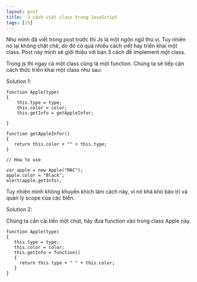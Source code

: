 ```yaml
---
layout: post
title:  3 cách việt class trong JavaScript
tags: [JS]
---
```


Như mình đã viết trong post trước thì Js là một ngôn ngữ thú vị. Tuy nhiên nó lại không chặt chẽ, do đó có quá nhiều cách viết hay triển khai một class. Post này mình sẽ giới thiệu với bạn 3 cách để implement một class. 

Trong js thì ngay cả một class cũng là một function. Chúng ta sẽ tiếp cận cách thức triển khai một class như sau:

Solution 1: 
~~~~
function Apple(type)
{
    this.type = type;
    this.color = color;
    this.getInfo = getAppleInfor;

}

function getAppleInfor()
{
   return this.color + "" + this.type;
}

// How to use

var apple = new Apple("MAC");
apple.color = "Black";
alert(apple.getInfo);
~~~~

Tuy nhiên mình không khuyến khích làm cách này, vì nó khá khó bảo trì và quản lý scope của các biến. 

Solution 2:

Chúng ta cần cải tiến một chút, hãy đưa function vào trong class Apple này.

~~~~
function Apple(type)
{
   this.type = type;
   this.color = color;
   this.getInfo = function()
   {
     return this.type + " " + this.color;
   }
}
~~~~
